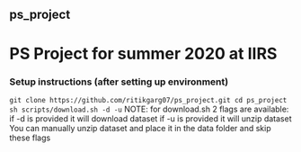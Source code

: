 ## ps_project
# PS Project for summer 2020 at IIRS

### Setup instructions (after setting up environment)
`
git clone https://github.com/ritikgarg07/ps_project.git
cd ps_project
sh scripts/download.sh -d -u
`
NOTE: for download.sh 2 flags are available: 
    if -d is provided it will download dataset
    if -u is provided it will unzip dataset
    You can manually unzip dataset and place it in the data folder and skip these flags